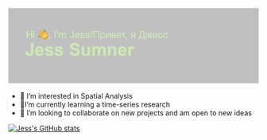  <img src="https://github.com/JessSumner57/JessSumner57/blob/main/header.png" alt="banner that says Jess Sumner - Enthusiastic Learner">

- :woman_dancing: I’m interested in Spatial Analysis 
- :lion:I’m currently learning a time-series research
- 💞️ I’m looking to collaborate on new projects and am open to new ideas

[![Jess's GitHub stats](https://github-readme-stats.vercel.app/api?username=JessSumner57)](https://github.com/anuraghazra/github-readme-stats)
